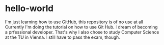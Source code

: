 # hello-world
I'm just learning how to use GitHub, this repository is of no use at all
Currently I'm doing the tutorial on how to use Git Hub. I dream of becoming a prfessional developer. That's why I also chose to study Computer Science at the TU in Vienna. I still have to pass the exam, though.
